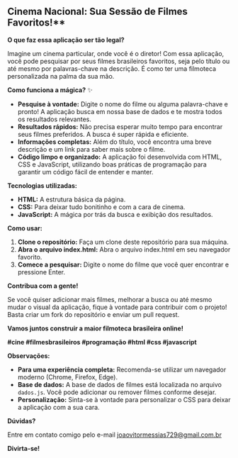 ## Cinema Nacional: Sua Sessão de Filmes Favoritos!** 

**O que faz essa aplicação ser tão legal?**

Imagine um cinema particular, onde você é o diretor! Com essa aplicação, você pode pesquisar por seus filmes brasileiros favoritos, seja pelo título ou até mesmo por palavras-chave na descrição. É como ter uma filmoteca personalizada na palma da sua mão. 

**Como funciona a mágica?** ✨

* **Pesquise à vontade:** Digite o nome do filme ou alguma palavra-chave e pronto! A aplicação busca em nossa base de dados e te mostra todos os resultados relevantes.
* **Resultados rápidos:** Não precisa esperar muito tempo para encontrar seus filmes preferidos. A busca é super rápida e eficiente.
* **Informações completas:** Além do título, você encontra uma breve descrição e um link para saber mais sobre o filme.
* **Código limpo e organizado:** A aplicação foi desenvolvida com HTML, CSS e JavaScript, utilizando boas práticas de programação para garantir um código fácil de entender e manter.

**Tecnologias utilizadas:**

* **HTML:** A estrutura básica da página.
* **CSS:** Para deixar tudo bonitinho e com a cara de cinema.
* **JavaScript:** A mágica por trás da busca e exibição dos resultados.

**Como usar:**

1. **Clone o repositório:** Faça um clone deste repositório para sua máquina.
2. **Abra o arquivo index.html:** Abra o arquivo index.html em seu navegador favorito.
3. **Comece a pesquisar:** Digite o nome do filme que você quer encontrar e pressione Enter.

**Contribua com a gente!**

Se você quiser adicionar mais filmes, melhorar a busca ou até mesmo mudar o visual da aplicação, fique à vontade para contribuir com o projeto! Basta criar um fork do repositório e enviar um pull request.

**Vamos juntos construir a maior filmoteca brasileira online!** 

**#cine #filmesbrasileiros #programação #html #css #javascript**

**Observações:**

* **Para uma experiência completa:** Recomenda-se utilizar um navegador moderno (Chrome, Firefox, Edge).
* **Base de dados:** A base de dados de filmes está localizada no arquivo `dados.js`. Você pode adicionar ou remover filmes conforme desejar.
* **Personalização:** Sinta-se à vontade para personalizar o CSS para deixar a aplicação com a sua cara.

**Dúvidas?** 

Entre em contato comigo pelo e-mail joaovitormessias729@gmail.com.br

**Divirta-se!**
